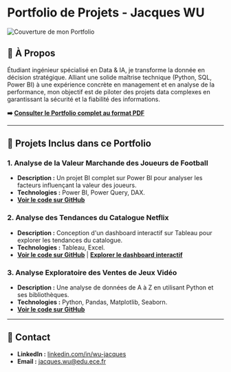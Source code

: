 # Portfolio de Projets - Jacques WU

![Couverture de mon Portfolio](lien_vers_votre_capture_d_ecran_de_la_couverture)

## 🔹 À Propos

Étudiant ingénieur spécialisé en Data & IA, je transforme la donnée en décision stratégique. Alliant une solide maîtrise technique (Python, SQL, Power BI) à une expérience concrète en management et en analyse de la performance, mon objectif est de piloter des projets data complexes en garantissant la sécurité et la fiabilité des informations.

**➡️ [Consulter le Portfolio complet au format PDF](https://github.com/J-WU1/Portfolio-Data-Analysis/blob/main/Portfolio_Data_JacquesWU.pdf)**

---

## 🔹 Projets Inclus dans ce Portfolio

### 1. Analyse de la Valeur Marchande des Joueurs de Football
*   **Description :** Un projet BI complet sur Power BI pour analyser les facteurs influençant la valeur des joueurs.
*   **Technologies :** Power BI, Power Query, DAX.
*   **[Voir le code sur GitHub](https://github.com/J-WU1/Analyse-Football-PowerBI)**

### 2. Analyse des Tendances du Catalogue Netflix
*   **Description :** Conception d'un dashboard interactif sur Tableau pour explorer les tendances du catalogue.
*   **Technologies :** Tableau, Excel.
*   **[Voir le code sur GitHub](https://github.com/J-WU1/Analyse_Netflix_Tableau)** | **[Explorer le dashboard interactif](https://public.tableau.com/app/profile/jacques.wu/viz/AnalyseduCatalogueNetflix/Tableaudebord1?publish=yes)**

### 3. Analyse Exploratoire des Ventes de Jeux Vidéo
*   **Description :** Une analyse de données de A à Z en utilisant Python et ses bibliothèques.
*   **Technologies :** Python, Pandas, Matplotlib, Seaborn.
*   **[Voir le code sur GitHub](https://github.com/J-WU1/Analyse_Ventes_JeuxVideo_Python)**

---

## 🔹 Contact

*   **LinkedIn :** [linkedin.com/in/wu-jacques](https://www.linkedin.com/in/wu-jacques)
*   **Email :** jacques.wu@edu.ece.fr

